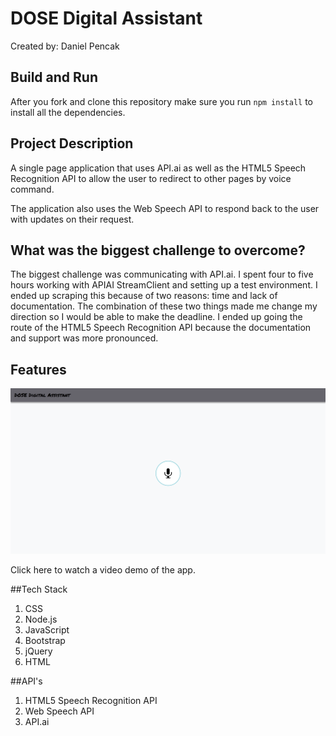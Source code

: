 # DOSE Digital Assistant
Created by: Daniel Pencak

## Build and Run

After you fork and clone this repository make sure you run `npm install` to install all the dependencies.

## Project Description

A single page application that uses API.ai as well as the HTML5 Speech Recognition API to allow the user to redirect to other pages by voice command.

The application also uses the Web Speech API to respond back to the user with updates on their request.

## What was the biggest challenge to overcome?

The biggest challenge was communicating with API.ai. I spent four to five hours working with APIAI StreamClient and setting up a test environment. I ended up scraping this because of two reasons: time and lack of documentation. The combination of these two things made me change my direction so I would be able to make the deadline. I ended up going the route of the HTML5 Speech Recognition API because the documentation and support was more pronounced.

## Features

[<img src="/public/assets/videothumbnail.png">](https://vimeo.com/231124664)

Click here to watch a video demo of the app.

##Tech Stack

1. CSS
2. Node.js
3. JavaScript
4. Bootstrap
5. jQuery
6. HTML

##API's

1. HTML5 Speech Recognition API
2. Web Speech API
3. API.ai
